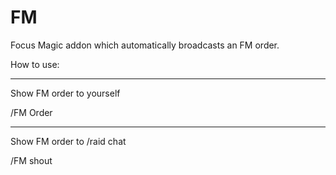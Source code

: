 # FM
Focus Magic addon which automatically broadcasts an FM order.


How to use:

----------------------------------

Show FM order to yourself

/FM Order

----------------------------------

Show FM order to /raid chat

/FM shout
